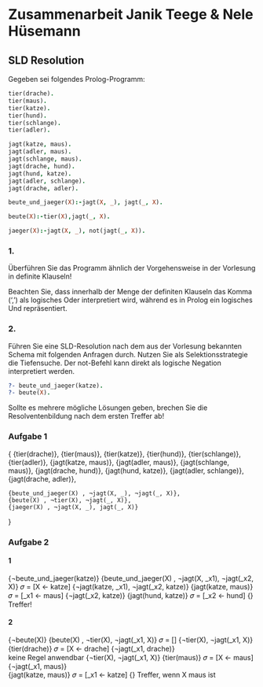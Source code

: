 # Zusammenarbeit Janik Teege & Nele Hüsemann

## SLD Resolution

Gegeben sei folgendes Prolog-Programm:

```Prolog
tier(drache).
tier(maus).
tier(katze).
tier(hund).
tier(schlange).
tier(adler).

jagt(katze, maus).
jagt(adler, maus).
jagt(schlange, maus).
jagt(drache, hund).
jagt(hund, katze).
jagt(adler, schlange).
jagt(drache, adler).

beute_und_jaeger(X):-jagt(X, _), jagt(_, X).

beute(X):-tier(X),jagt(_, X).

jaeger(X):-jagt(X, _), not(jagt(_, X)). 
```

### 1. 
Überführen Sie das Programm ähnlich der Vorgehensweise in der Vorlesung in definite Klauseln!

Beachten Sie, dass innerhalb der Menge der definiten Klauseln das Komma (‘,’) als logisches Oder interpretiert wird, während es in Prolog ein logisches Und repräsentiert.

### 2. 
Führen Sie eine SLD-Resolution nach dem aus der Vorlesung bekannten Schema mit folgenden Anfragen durch. Nutzen Sie als Selektionsstrategie die Tiefensuche. Der not-Befehl kann direkt als logische Negation interpretiert werden.
```Prolog
?- beute_und_jaeger(katze).
?- beute(X).
```

Sollte es mehrere mögliche Lösungen geben, brechen Sie die Resolventenbildung nach dem ersten Treffer ab!

### Aufgabe 1

{
    {tier(drache)},
    {tier(maus)},
    {tier(katze)},
    {tier(hund)},
    {tier(schlange)},
    {tier(adler)},
    {jagt(katze, maus)},
    {jagt(adler, maus)},
    {jagt(schlange, maus)},
    {jagt(drache, hund)},
    {jagt(hund, katze)},
    {jagt(adler, schlange)},
    {jagt(drache, adler)},

    {beute_und_jaeger(X) , ¬jagt(X, _), ¬jagt(_, X)},
    {beute(X) , ¬tier(X), ¬jagt(_, X)},
    {jaeger(X) , ¬jagt(X, _), jagt(_, X)}
}

### Aufgabe 2
#### 1
{¬beute_und_jaeger(katze)}          {beute_und_jaeger(X) , ¬jagt(X, _x1), ¬jagt(_x2, X)}
                                    𝜎 = [X ← katze]
{¬jagt(katze, _x1), ¬jagt(_x2, katze)}
                                    {jagt(katze, maus)}
                                    𝜎 = [_x1 ← maus]
{¬jagt(_x2, katze)}
                                    {jagt(hund, katze)}
                                    𝜎 = [_x2 ← hund]
{}
Treffer!

#### 2
{¬beute(X)}                     {beute(X) , ¬tier(X), ¬jagt(_x1, X)}
                                𝜎 = []
{¬tier(X), ¬jagt(_x1, X)}         
                                {tier(drache)}
                                𝜎 = [X ← drache]
{¬jagt(_x1, drache)}              
                                keine Regel anwendbar
{¬tier(X), ¬jagt(_x1, X)}
                                {tier(maus)}
                                𝜎 = [X ← maus]
{¬jagt(_x1, maus)}                
                                {jagt(katze, maus)}
                                𝜎 = [_x1 ← katze]
{}
Treffer, wenn X maus ist